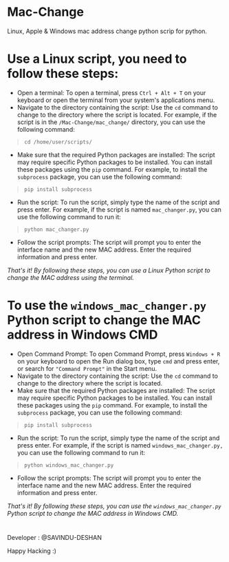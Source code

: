 # Mac-Change
Linux, Apple &amp; Windows mac address change python scrip for python.                     
#


#  Use a Linux script, you need to follow these steps:


- Open a terminal: To open a terminal, press ` Ctrl + Alt + T ` on your keyboard or open the terminal from your system's applications menu.
- Navigate to the directory containing the script: Use the ` cd ` command to change to the directory where the script is located. For example, if the script is in the `/Mac-Change/mac_change/` directory, you can use the following command:
> ` cd /home/user/scripts/ `
- Make sure that the required Python packages are installed: The script may require specific Python packages to be installed. You can install these packages using the `
pip ` command. For example, to install the ` subprocess ` package, you can use the following command:
> ` pip install subprocess `
- Run the script: To run the script, simply type the name of the script and press enter. For example, if the script is named ` mac_changer.py `, you can use the following command to run it:
> ` python mac_changer.py `
- Follow the script prompts: The script will prompt you to enter the interface name and the new MAC address. Enter the required information and press enter.

_That's it! By following these steps, you can use a Linux Python script to change the MAC address using the terminal._

#
#

# **To use the `windows_mac_changer.py` Python script to change the MAC address in Windows CMD**

- Open Command Prompt: To open Command Prompt, press `Windows + R` on your keyboard to open the Run dialog box, type ` cmd ` and press enter, or search for `"Command Prompt"` in the Start menu.
- Navigate to the directory containing the script: Use the `cd` command to change to the directory where the script is located.
- Make sure that the required Python packages are installed: The script may require specific Python packages to be installed. You can install these packages using the `pip` command. For example, to install the `subprocess` package, you can use the following command:
> `pip install subprocess`
- Run the script: To run the script, simply type the name of the script and press enter. For example, if the script is named `windows_mac_changer.py,` you can use the following command to run it:
> `python windows_mac_changer.py`
- Follow the script prompts: The script will prompt you to enter the interface name and the new MAC address. Enter the required information 
and press enter.


_That's it! By following these steps, you can use the `windows_mac_changer.py` Python script to change the MAC address in Windows CMD._

#
#


Developer : @SAVINDU-DESHAN                                 


Happy Hacking :) 
